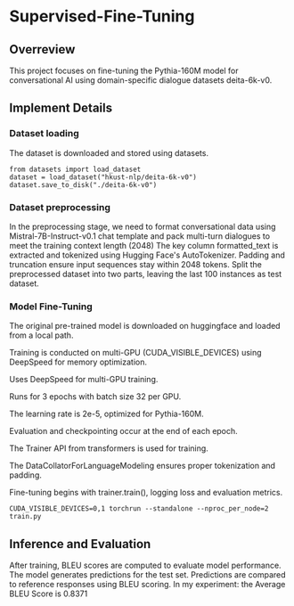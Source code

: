 # Supervised-Fine-Tuning

## Overreview
This project focuses on fine-tuning the Pythia-160M model for conversational AI using domain-specific dialogue datasets deita-6k-v0. 

## Implement Details

### Dataset loading 
The dataset is downloaded and stored using datasets.

```
from datasets import load_dataset
dataset = load_dataset("hkust-nlp/deita-6k-v0")
dataset.save_to_disk("./deita-6k-v0")
```
### Dataset preprocessing
In the preprocessing stage, we need to format conversational data using Mistral-7B-Instruct-v0.1 chat template and pack multi-turn dialogues to meet the training context length (2048)
The key column formatted_text is extracted and tokenized using Hugging Face's AutoTokenizer.
Padding and truncation ensure input sequences stay within 2048 tokens.
Split the preprocessed dataset into two parts, leaving the last 100 instances as test dataset.

### Model Fine-Tuning
The original pre-trained model is downloaded on huggingface and loaded from a local path.

Training is conducted on multi-GPU (CUDA_VISIBLE_DEVICES) using DeepSpeed for memory optimization.

Uses DeepSpeed for multi-GPU training.

Runs for 3 epochs with batch size 32 per GPU.

The learning rate is 2e-5, optimized for Pythia-160M.

Evaluation and checkpointing occur at the end of each epoch.

The Trainer API from transformers is used for training.

The DataCollatorForLanguageModeling ensures proper tokenization and padding.

Fine-tuning begins with trainer.train(), logging loss and evaluation metrics.

```
CUDA_VISIBLE_DEVICES=0,1 torchrun --standalone --nproc_per_node=2 train.py
```

## Inference and Evaluation
After training, BLEU scores are computed to evaluate model performance.
The model generates predictions for the test set.
Predictions are compared to reference responses using BLEU scoring.
In my experiment: the Average BLEU Score is 0.8371
